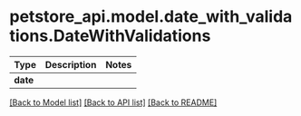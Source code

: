 # petstore_api.model.date_with_validations.DateWithValidations

Type | Description | Notes
------------- | ------------- | -------------
**date** |  | 

[[Back to Model list]](../../README.md#documentation-for-models) [[Back to API list]](../../README.md#documentation-for-api-endpoints) [[Back to README]](../../README.md)

